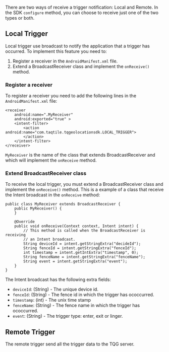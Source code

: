 There are two ways of receive a trigger notification: Local and Remote. In the SDK `configure` method, you can choose to receive just one of the two types or both.

## Local Trigger

Local trigger use broadcast to notify the application that a trigger has occurred.
To implement this feature you need to:

  1. Register a receiver in the `AndroidManifest.xml` file.
  2. Extend a BroadcastReceiver class and implement the `onReceive()` method. 


### Register a receiver

To register a receiver you need to add the following lines in the `AndroidManifest.xml` file:

```
<receiver
    android:name=".MyReceiver"
    android:exported="true" >
    <intent-filter>
        <action android:name="com.taqtile.tqgeolocationsdk.LOCAL_TRIGGER">
        </action>
    </intent-filter>
</receiver>
```

`MyReceiver` is the name of the class that extends BroadcastReceiver and which will implement the `onReceive` method.

### Extend BroadcastReceiver class

To receive the local trigger, you must extend a BroadcastReceiver class and implement the `onReceive()` method. This is a example of a class that receive the Intent broadcast in the `onReceive` method:

```
public class MyReceiver extends BroadcastReceiver {
    public MyReceiver() {
    }

    @Override
    public void onReceive(Context context, Intent intent) {
        // This method is called when the BroadcastReceiver is receiving
        // an Intent broadcast.
        String deviceId = intent.getStringExtra("decideId");
        String fenceId = intent.getStringExtra("fenceId");
        int timestamp = intent.getIntExtra("timestamp", 0);
        String fenceName = intent.getStringExtra("fenceName");
        String event = intent.getStringExtra("event");
    }
}
```

The Intent broadcast has the following extra fields:

 - `deviceId`: (String) - The unique device id.
 - `fenceId`: (String) - The fence id in which the trigger has ococcurred.
 - `timestamp`: (int) - The unix time stamp
 - `fenceName`: (String) - The fence name in which the trigger has ococcurred.
 - `event`: (String) - The trigger type: enter, exit or linger.


## Remote Trigger

The remote trigger send all the trigger data to the TQG server.

